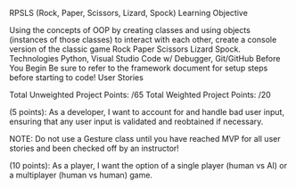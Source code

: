 RPSLS (Rock, Paper, Scissors, Lizard, Spock)
Learning Objective

Using the concepts of OOP by creating classes and using objects (instances
of those classes) to interact with each other, create a console version of the
classic game Rock Paper Scissors Lizard Spock.
Technologies
Python, Visual Studio Code w/ Debugger, Git/GitHub
Before You Begin
Be sure to refer to the framework document for setup steps before starting
to code!
User Stories

Total Unweighted Project Points: /65
Total Weighted Project Points: /20

<!-- (5 points): As a developer, I want to make at least 10 commits with
descriptive messages. -->

<!-- (15 points): As a developer, I want to find a way to properly incorporate
inheritance into my game. -->

(5 points): As a developer, I want to account for and handle bad user input,
ensuring that any user input is validated and reobtained if necessary.

<!-- (10 points): As a developer, I want to store all of the gesture options/choices
in a list. I want to find a way to utilize the list of gestures within my code
(display gesture options, assign player a gesture, etc). -->

NOTE: Do not use a Gesture class until you have reached MVP for all
user stories and been checked off by an instructor!

<!-- (10 points): As a player, I want the correct player to win a given round based
on the choices made by each player. See Framework document for game
rules! -->

<!-- (10 points): As a player, I want the game of RPSLS to be at minimum a “best
of three” to decide a winner. -->

(10 points): As a player, I want the option of a single player (human vs AI) or
a multiplayer (human vs human) game.
